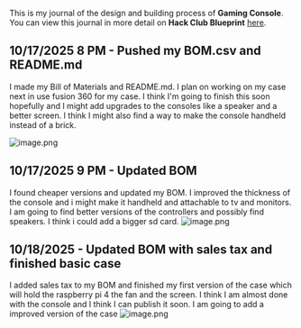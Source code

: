 <!--
  ===================    !!READ THIS NOTICE!!   ====================
  DO NOT edit this file manually. Your changes WILL BE OVERWRITTEN!
  This journal is auto generated and updated by Hack Club Blueprint.
  To edit this file, please edit your journal entries on Blueprint.
  ==================================================================
-->

This is my journal of the design and building process of **Gaming Console**.  
You can view this journal in more detail on **Hack Club Blueprint** [here](https://blueprint.hackclub.com/projects/638).


## 10/17/2025 8 PM - Pushed my BOM.csv and README.md  

I made my Bill of Materials and README.md. I plan on working on my case next in use fusion 360 for my case. I think I'm going to finish this soon hopefully and I might add upgrades to the consoles like a speaker and a better screen. I think I might also find a way to make the console handheld instead of a brick.



![image.png](https://blueprint.hackclub.com/user-attachments/blobs/proxy/eyJfcmFpbHMiOnsiZGF0YSI6Mjg2NCwicHVyIjoiYmxvYl9pZCJ9fQ==--e23243c0f44e85e60702ad4cf6e570d8a01c960c/image.png)
  

## 10/17/2025 9 PM - Updated BOM   

I found cheaper versions and updated my BOM. I improved the thickness of the console and i might make it handheld and attachable to tv and monitors. I am going to find better versions of the controllers and possibly find speakers. I think i could add a bigger sd card.  ![image.png](https://blueprint.hackclub.com/user-attachments/blobs/proxy/eyJfcmFpbHMiOnsiZGF0YSI6Mjg4MSwicHVyIjoiYmxvYl9pZCJ9fQ==--33517b07327f42bed4f93146fcf89d62ab07d43b/image.png)
  

## 10/18/2025 - Updated BOM with sales tax and finished basic case  

I added sales tax to my BOM and finished my first version of the case which will hold the raspberry pi 4 the fan and the screen. I think I am almost done with the console and I think I can publish it soon. I am going to add a improved version of the case ![image.png](https://blueprint.hackclub.com/user-attachments/blobs/proxy/eyJfcmFpbHMiOnsiZGF0YSI6MzIzMywicHVyIjoiYmxvYl9pZCJ9fQ==--8aef719ba4c85cfdbd49dd0362ee7af8ffdbdaaf/image.png)
   

